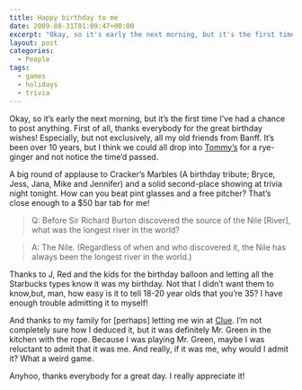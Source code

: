 ```yaml
---
title: Happy birthday to me
date: 2009-08-31T01:09:47+00:00
excerpt: "Okay, so it's early the next morning, but it's the first time I've had a chance to post anything. First of all,"
layout: post
categories:
  - People
tags:
  - games
  - holidays
  - trivia
---
```

Okay, so it&#8217;s early the next morning, but it&#8217;s the first time I&#8217;ve had a chance to post anything. First of all, thanks everybody for the great birthday wishes! Especially, but not exclusively, all my old friends from Banff. It&#8217;s been over 10 years, but I think we could all drop into [Tommy&#8217;s](http://www.taximike.com/tommy.html) for a rye-ginger and not notice the time&#8217;d passed.

A big round of applause to Cracker&#8217;s Marbles (A birthday tribute; Bryce, Jess, Jana, Mike and Jennifer) and a solid second-place showing at trivia night tonight. How can you beat pint glasses and a free pitcher? That&#8217;s close enough to a $50 bar tab for me!

> Q: Before Sir Richard Burton discovered the source of the Nile [River], what was the longest river in the world?
  
> A: The Nile. (Regardless of when and who discovered it, the Nile has always been the longest river in the world.)

Thanks to J, Red and the kids for the birthday balloon and letting all the Starbucks types know it was my birthday. Not that I didn&#8217;t want them to know,but, man, how easy is it to tell 18-20 year olds that you&#8217;re 35? I have enough trouble admitting it to myself!

And thanks to my family for [perhaps] letting me win at [Clue](http://www.boardgamegeek.com/boardgame/1294). I&#8217;m not completely sure how I deduced it, but it was definitely Mr. Green in the kitchen with the rope. Because I was playing Mr. Green, maybe I was reluctant to admit that it was me. And really, if it was me, why would I admit it? What a weird game.

Anyhoo, thanks everybody for a great day. I really appreciate it!